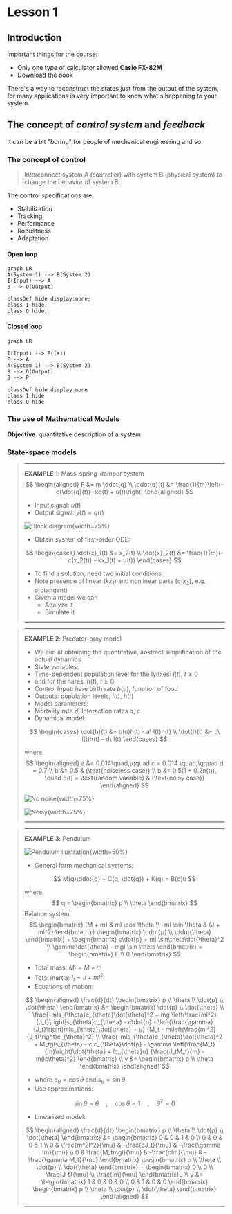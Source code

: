 # Lesson 1

## Introduction

Important things for the course:

- Only  one type of calculator allowed **Casio FX-82M** 
- Download the book

There's a way to reconstruct the states just from the output of the system, for many applications is very important to know what's happening to your system.

## The concept of *control system* and *feedback*

It can be a bit "boring" for people of mechanical engineering and so.

### The concept of control

> Interconnect system A (controller) with system B (physical system) to change the behavior of system B

The control specifications are:

- Stabilization
- Tracking
- Performance
- Robustness
- Adaptation

#### Open loop

```{.mermaid caption="Series connection"}
graph LR
A(System 1) --> B(System 2)
I(Input) --> A
B --> O(Output)

classDef hide display:none;
class I hide;
class O hide;

```

#### Closed loop

```{.mermaid caption="Feedback connection"}
graph LR

I(Input) --> P((+))
P --> A
A(System 1) --> B(System 2)
B --> O(Output)
B --> P

classDef hide display:none
class I hide
class O hide
```



### The use of Mathematical Models

**Objective**: quantitative description of a system

### State-space models

> ***
>
> **EXAMPLE 1**: Mass-spring-damper system
> $$
> \begin{aligned}
> F &= m \ddot{q} \\
> \ddot{q}(t) &= \frac{1}{m}\left(-c(\dot{q}(t)) -kq(t) + u(t)\right)
> \end{aligned}
> $$
>
> - Input signal: $u(t)$
> - Output signal: $y(t) = q(t)$
>
> ![Block diagram](images/01/example_01.png){width=75%}
>
> - Obtain system of first-order ODE:
>
> $$
> \begin{cases}
> \dot{x}_1(t) &= x_2(t) \\
> \dot{x}_2(t) &= \frac{1}{m}(-c(x_2(t)) - kx_1(t) + u(t))
> \end{cases}
> $$
>
> - To find a solution, need two initial conditions
> - Note presence of linear ($kx_1$) and nonlinear parts ($c(x_2)$, e.g. arctangent)
> - Given a model we can
>   - Analyze it
>   - Simulate it
>
> ***

>***
>
>**EXAMPLE 2**: Predator-prey model
>
>- We aim at obtaining the quantitative, abstract simplification of the actual dynamics
>- State variables:
> - Time-dependent population level for the lynxes: $l(t),\ t \ge 0$
> - and for the hares: $h(t),\ t\ge 0$
>- Control Input: hare birth rate $b(u)$, function of food
>- Outputs: population levels, $l(t)$, $h(t)$
>- Model parameters:
> - Mortality rate $d$, Interaction rates $a$, $c$
>- Dynamical model:
>
>$$
>\begin{cases}
>\dot{h}(t) &= b(u)h(t) - a\ l(t)h(t) \\
>\dot{l}(t) &= c\ l(t)h(t) - d\ l(t)
>\end{cases}
>$$
>
>where
>$$
>\begin{aligned}
>a &= 0.014\quad,\qquad c = 0.014 \quad,\qquad d = 0.7 \\
>b &= 0.5 & (\text{noiseless case}) \\
>b &= 0.5(1 + 0.2n(t)), \quad n(t) = \text{random variable} & (\text{noisy case})
>\end{aligned}
>$$
>
>![No noise](images/01/noiseless.png){width=75%}
>
>![Noisy](images/01/noisy.png){width=75%}
>
>***
>

>
>
>***
>
>**EXAMPLE 3**: Pendulum
>
>![Pendulum ilustration](images/01/pendulum.png){width=50%}
>
>- General form mechanical systems:
>
>$$
>M(q)\ddot{q} + C(q, \dot{q}) + K(q) = B(q)u
>$$
>
>where:
>$$
>q = 
>\begin{bmatrix}
>p \\ \theta
>\end{bmatrix}
>$$
>Balance system:
>$$
>\begin{bmatrix}
>(M + m) & ml \cos \theta \\
>-ml \sin \theta & (J + ml^2)
>\end{bmatrix}
>\begin{bmatrix}
>\ddot{p} \\ \ddot{\theta}
>\end{bmatrix} + 
>\begin{bmatrix}
>c\dot{p} + ml \sin\theta\dot{\theta}^2 \\
>\gamma\dot{\theta} - mgl \sin \theta
>\end{bmatrix} =
>\begin{bmatrix}
>F \\ 0
>\end{bmatrix}
>$$
>
>- Total mass: $M_t = M + m$
>- Total inertia: $I_t = J + ml^2$
>- Equations of motion:
>
>$$
>\begin{aligned}
>\frac{d}{dt}
>\begin{bmatrix}
>p \\ \theta \\ \dot{p} \\ \dot{\theta}
>\end{bmatrix} &=
>\begin{bmatrix}
>\dot{p} \\ \dot{\theta} \\
>\frac{-mls_{\theta}c_{\theta}\dot{\theta}^2 + 
>mg \left(\frac{ml^2}{J_t}\right)s_{\theta}c_{\theta} - c\dot{p} -
>\left(\frac{\gamma}{J_t}\right)mlc_{\theta}\dot{\theta} + u}
>{M_t - m\left(\frac{ml^2}{J_t}\right)c_{\theta}^2} \\
>\frac{-mls_{\theta}c_{\theta}\dot{\theta}^2 + M_tgls_{\theta} -
>clc_{\theta}\dot{p} - \gamma \left(\frac{M_t}{m}\right)\dot{\theta} +
>lc_{\theta}u}
>{\frac{J_tM_t}{m} - m(lc\theta)^2}
>\end{bmatrix} \\
>y &= 
>\begin{bmatrix}
>p \\ \theta
>\end{bmatrix}
>\end{aligned}
>$$
>
>- where $c_{\theta} = \cos \theta$ and $s_{\theta} = \sin \theta$
>- Use approximations:
>
>$$
>\sin \theta \approx \theta \quad,\quad \cos \theta \approx 1 \quad,\quad \dot{\theta}^2 \approx 0
>$$
>
>- Linearized model:
>
>$$
>\begin{aligned}
>\frac{d}{dt}
>\begin{bmatrix}
>p \\ \theta \\ \dot{p} \\ \dot{\theta}
>\end{bmatrix} &=
>\begin{bmatrix}
>0 & 0 & 1 & 0 \\
>0 & 0 & 0 & 1 \\
>0 & \frac{m^2l^2}{\mu} & -\frac{cJ_t}{\mu} & -\frac{\gamma lm}{\mu} \\
>0 & \frac{M_tmgl}{\mu} & -\frac{clm}{\mu} & -\frac{\gamma M_t}{\mu}
>\end{bmatrix}
>\begin{bmatrix}
>p \\ \theta \\ \dot{p} \\ \dot{\theta}
>\end{bmatrix} +
>\begin{bmatrix}
>0 \\ 0 \\ \frac{J_t}{\mu} \\ \frac{lm}{\mu}
>\end{bmatrix}u \\
>y &= 
>\begin{bmatrix}
>1 & 0 & 0 & 0 \\
>0 & 1 & 0 & 0
>\end{bmatrix}
>\begin{bmatrix}
>p \\ \theta \\ \dot{p} \\ \dot{\theta}
>\end{bmatrix}
>\end{aligned}
>$$
>
>***
>
>


